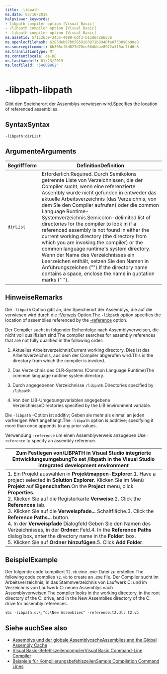 ```yaml
---
title: -libpath
ms.date: 03/10/2018
helpviewer_keywords:
- libpath compiler option [Visual Basic]
- /libpath compiler option [Visual Basic]
- -libpath compiler option [Visual Basic]
ms.assetid: 5f1c26c9-3455-4e89-bdf3-b12d6c2e655b
ms.openlocfilehash: 6285deb97b05659283071b8940fe8730890b98e8
ms.sourcegitcommit: 6b308cf6d627d78ee36dbbae8972a310ac7fd6c8
ms.translationtype: MT
ms.contentlocale: de-DE
ms.lasthandoff: 01/23/2019
ms.locfileid: "54609862"
---
```

# <a name="-libpath"></a><span data-ttu-id="938fd-102">-libpath</span><span class="sxs-lookup"><span data-stu-id="938fd-102">-libpath</span></span>
<span data-ttu-id="938fd-103">Gibt den Speicherort der Assemblys verwiesen wird.</span><span class="sxs-lookup"><span data-stu-id="938fd-103">Specifies the location of referenced assemblies.</span></span>  
  
## <a name="syntax"></a><span data-ttu-id="938fd-104">Syntax</span><span class="sxs-lookup"><span data-stu-id="938fd-104">Syntax</span></span>  
  
```  
-libpath:dirList  
```  
  
## <a name="arguments"></a><span data-ttu-id="938fd-105">Argumente</span><span class="sxs-lookup"><span data-stu-id="938fd-105">Arguments</span></span>  
  
|<span data-ttu-id="938fd-106">Begriff</span><span class="sxs-lookup"><span data-stu-id="938fd-106">Term</span></span>|<span data-ttu-id="938fd-107">Definition</span><span class="sxs-lookup"><span data-stu-id="938fd-107">Definition</span></span>|  
|---|---|  
|`dirList`|<span data-ttu-id="938fd-108">Erforderlich.</span><span class="sxs-lookup"><span data-stu-id="938fd-108">Required.</span></span> <span data-ttu-id="938fd-109">Durch Semikolons getrennte Liste von Verzeichnissen, die der Compiler sucht, wenn eine referenzierte Assembly wurde nicht gefunden in entweder das aktuelle Arbeitsverzeichnis (das Verzeichnis, von dem Sie den Compiler aufrufen) oder die common Language Runtime-Systemverzeichnis.</span><span class="sxs-lookup"><span data-stu-id="938fd-109">Semicolon-delimited list of directories for the compiler to look in if a referenced assembly is not found in either the current working directory (the directory from which you are invoking the compiler) or the common language runtime's system directory.</span></span> <span data-ttu-id="938fd-110">Wenn der Name des Verzeichnisses ein Leerzeichen enthält, setzen Sie den Namen in Anführungszeichen ("").</span><span class="sxs-lookup"><span data-stu-id="938fd-110">If the directory name contains a space, enclose the name in quotation marks (" ").</span></span>|  
  
## <a name="remarks"></a><span data-ttu-id="938fd-111">Hinweise</span><span class="sxs-lookup"><span data-stu-id="938fd-111">Remarks</span></span>  
 <span data-ttu-id="938fd-112">Die `-libpath` Option gibt an, den Speicherort der Assemblys, die auf die verwiesen wird durch die [-Verweis](../../../visual-basic/reference/command-line-compiler/reference.md) Option.</span><span class="sxs-lookup"><span data-stu-id="938fd-112">The `-libpath` option specifies the location of assemblies referenced by the [-reference](../../../visual-basic/reference/command-line-compiler/reference.md) option.</span></span>  
  
 <span data-ttu-id="938fd-113">Der Compiler sucht in folgender Reihenfolge nach Assemblyverweisen, die nicht voll qualifiziert sind:</span><span class="sxs-lookup"><span data-stu-id="938fd-113">The compiler searches for assembly references that are not fully qualified in the following order:</span></span>  
  
1.  <span data-ttu-id="938fd-114">Aktuelles Arbeitsverzeichnis</span><span class="sxs-lookup"><span data-stu-id="938fd-114">Current working directory.</span></span> <span data-ttu-id="938fd-115">Dies ist das Arbeitsverzeichnis, aus dem der Compiler abgerufen wird.</span><span class="sxs-lookup"><span data-stu-id="938fd-115">This is the directory from which the compiler is invoked.</span></span>  
  
2.  <span data-ttu-id="938fd-116">Das Verzeichnis des CLR-Systems (Common Language Runtime)</span><span class="sxs-lookup"><span data-stu-id="938fd-116">The common language runtime system directory.</span></span>  
  
3.  <span data-ttu-id="938fd-117">Durch angegebenen Verzeichnisse `/libpath`.</span><span class="sxs-lookup"><span data-stu-id="938fd-117">Directories specified by `/libpath`.</span></span>  
  
4.  <span data-ttu-id="938fd-118">Von den LIB-Umgebungsvariablen angegebene Verzeichnisse</span><span class="sxs-lookup"><span data-stu-id="938fd-118">Directories specified by the LIB environment variable.</span></span>  
  
 <span data-ttu-id="938fd-119">Die `-libpath` -Option ist additiv; Geben sie mehr als einmal an jeden vorherigen Wert angehängt.</span><span class="sxs-lookup"><span data-stu-id="938fd-119">The `-libpath` option is additive; specifying it more than once appends to any prior values.</span></span>  
  
 <span data-ttu-id="938fd-120">Verwendung `-reference` um einen Assemblyverweis anzugeben.</span><span class="sxs-lookup"><span data-stu-id="938fd-120">Use `-reference` to specify an assembly reference.</span></span>  
  
|<span data-ttu-id="938fd-121">Zum Festlegen von/LIBPATH in Visual Studio integrierte Entwicklungsumgebung</span><span class="sxs-lookup"><span data-stu-id="938fd-121">To set /libpath in the Visual Studio integrated development environment</span></span>|  
|---|  
|<span data-ttu-id="938fd-122">1.  Ein Projekt auswählen in **Projektmappen-Explorer**.</span><span class="sxs-lookup"><span data-stu-id="938fd-122">1.  Have a project selected in **Solution Explorer**.</span></span> <span data-ttu-id="938fd-123">Klicken Sie im Menü **Projekt** auf **Eigenschaften**.</span><span class="sxs-lookup"><span data-stu-id="938fd-123">On the **Project** menu, click **Properties**.</span></span> <br /><span data-ttu-id="938fd-124">2.  Klicken Sie auf die Registerkarte **Verweise**.</span><span class="sxs-lookup"><span data-stu-id="938fd-124">2.  Click the **References** tab.</span></span><br /><span data-ttu-id="938fd-125">3.  Klicken Sie auf die **Verweispfade...**  Schaltfläche.</span><span class="sxs-lookup"><span data-stu-id="938fd-125">3.  Click the **Reference Paths...** button.</span></span><br /><span data-ttu-id="938fd-126">4.  In der **Verweispfade** Dialogfeld Geben Sie den Namen des Verzeichnisses, in der **Ordner:** Feld.</span><span class="sxs-lookup"><span data-stu-id="938fd-126">4.  In the **Reference Paths** dialog box, enter the directory name in the **Folder:** box.</span></span><br /><span data-ttu-id="938fd-127">5.  Klicken Sie auf **Ordner hinzufügen**.</span><span class="sxs-lookup"><span data-stu-id="938fd-127">5.  Click **Add Folder**.</span></span>|  
  
## <a name="example"></a><span data-ttu-id="938fd-128">Beispiel</span><span class="sxs-lookup"><span data-stu-id="938fd-128">Example</span></span>  
 <span data-ttu-id="938fd-129">Der folgende code kompiliert `T2.vb` eine .exe-Datei zu erstellen.</span><span class="sxs-lookup"><span data-stu-id="938fd-129">The following code compiles `T2.vb` to create an .exe file.</span></span> <span data-ttu-id="938fd-130">Der Compiler sucht im Arbeitsverzeichnis, in das Stammverzeichnis von Laufwerk C: und im Verzeichnis von Laufwerk C: neuen Assemblys nach Assemblyverweisen.</span><span class="sxs-lookup"><span data-stu-id="938fd-130">The compiler looks in the working directory, in the root directory of the C: drive, and in the New Assemblies directory of the C: drive for assembly references.</span></span>  
  
```console  
vbc -libpath:c:\;"c:\New Assemblies" -reference:t2.dll t2.vb  
```  
  
## <a name="see-also"></a><span data-ttu-id="938fd-131">Siehe auch</span><span class="sxs-lookup"><span data-stu-id="938fd-131">See also</span></span>
- [<span data-ttu-id="938fd-132">Assemblys und der globale Assemblycache</span><span class="sxs-lookup"><span data-stu-id="938fd-132">Assemblies and the Global Assembly Cache</span></span>](../../../visual-basic/programming-guide/concepts/assemblies-gac/index.md)
- [<span data-ttu-id="938fd-133">Visual Basic-Befehlszeilencompiler</span><span class="sxs-lookup"><span data-stu-id="938fd-133">Visual Basic Command-Line Compiler</span></span>](../../../visual-basic/reference/command-line-compiler/index.md)
- [<span data-ttu-id="938fd-134">Beispiele für Kompilierungsbefehlszeilen</span><span class="sxs-lookup"><span data-stu-id="938fd-134">Sample Compilation Command Lines</span></span>](../../../visual-basic/reference/command-line-compiler/sample-compilation-command-lines.md)

